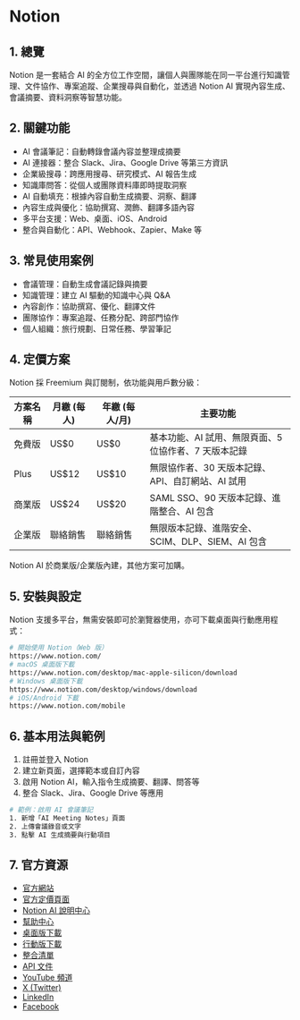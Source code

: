 # Notion

## 1. 總覽
Notion 是一套結合 AI 的全方位工作空間，讓個人與團隊能在同一平台進行知識管理、文件協作、專案追蹤、企業搜尋與自動化，並透過 Notion AI 實現內容生成、會議摘要、資料洞察等智慧功能。

## 2. 關鍵功能
- AI 會議筆記：自動轉錄會議內容並整理成摘要
- AI 連接器：整合 Slack、Jira、Google Drive 等第三方資訊
- 企業級搜尋：跨應用搜尋、研究模式、AI 報告生成
- 知識庫問答：從個人或團隊資料庫即時提取洞察
- AI 自動填充：根據內容自動生成摘要、洞察、翻譯
- 內容生成與優化：協助撰寫、潤飾、翻譯多語內容
- 多平台支援：Web、桌面、iOS、Android
- 整合與自動化：API、Webhook、Zapier、Make 等

## 3. 常見使用案例
- 會議管理：自動生成會議記錄與摘要
- 知識管理：建立 AI 驅動的知識中心與 Q&A
- 內容創作：協助撰寫、優化、翻譯文件
- 團隊協作：專案追蹤、任務分配、跨部門協作
- 個人組織：旅行規劃、日常任務、學習筆記

## 4. 定價方案
Notion 採 Freemium 與訂閱制，依功能與用戶數分級：

| 方案名稱 | 月繳 (每人) | 年繳 (每人/月) | 主要功能 |
|----------|------------|---------------|----------|
| 免費版    | US$0       | US$0          | 基本功能、AI 試用、無限頁面、5 位協作者、7 天版本記錄 |
| Plus     | US$12      | US$10         | 無限協作者、30 天版本記錄、API、自訂網站、AI 試用 |
| 商業版    | US$24      | US$20         | SAML SSO、90 天版本記錄、進階整合、AI 包含 |
| 企業版    | 聯絡銷售   | 聯絡銷售      | 無限版本記錄、進階安全、SCIM、DLP、SIEM、AI 包含 |

Notion AI 於商業版/企業版內建，其他方案可加購。

## 5. 安裝與設定
Notion 支援多平台，無需安裝即可於瀏覽器使用，亦可下載桌面與行動應用程式：

```bash
# 開始使用 Notion（Web 版）
https://www.notion.com/
# macOS 桌面版下載
https://www.notion.com/desktop/mac-apple-silicon/download
# Windows 桌面版下載
https://www.notion.com/desktop/windows/download
# iOS/Android 下載
https://www.notion.com/mobile
```

## 6. 基本用法與範例
1. 註冊並登入 Notion
2. 建立新頁面，選擇範本或自訂內容
3. 啟用 Notion AI，輸入指令生成摘要、翻譯、問答等
4. 整合 Slack、Jira、Google Drive 等應用

```bash
# 範例：啟用 AI 會議筆記
1. 新增「AI Meeting Notes」頁面
2. 上傳會議錄音或文字
3. 點擊 AI 生成摘要與行動項目
```

## 7. 官方資源
- [官方網站](https://www.notion.com/)
- [官方定價頁面](https://www.notion.com/zh-tw/pricing)
- [Notion AI 說明中心](https://www.notion.com/help/guides/category/ai)
- [幫助中心](https://www.notion.com/help)
- [桌面版下載](https://www.notion.com/desktop)
- [行動版下載](https://www.notion.com/mobile)
- [整合清單](https://www.notion.com/integrations)
- [API 文件](https://developers.notion.com/)
- [YouTube 頻道](https://www.youtube.com/channel/UCoSvlWS5XcwaSzIcbuJ-Ysg)
- [X (Twitter)](https://twitter.com/NotionHQ)
- [LinkedIn](https://www.linkedin.com/company/notionhq/)
- [Facebook](https://www.facebook.com/NotionHQ/)
